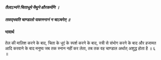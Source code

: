 ##### तैलाऽभ्यंगे चिताधूमे मैथुने क्षौरकर्मणि ।
##### तावद्भवति चाण्डालो यावत्स्नानं न चाऽचरेत् ॥

#### भावार्थ

तेल की मालिश करने के बाद, चिता के धुएं के स्पर्श करने के बाद, स्त्री से संभोग करने के बाद और हजामत आदि करवाने के बाद मनुष्य जब तक स्नान नहीं कर लेता, तब तक वह चाण्डाल अर्थात् अशुद्ध होता है ॥ ६ ॥